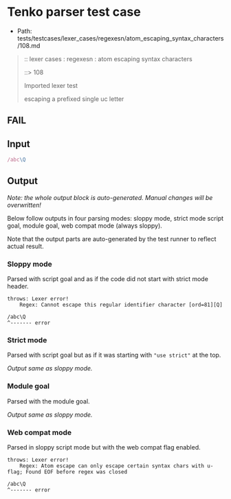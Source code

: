 # Tenko parser test case

- Path: tests/testcases/lexer_cases/regexesn/atom_escaping_syntax_characters/108.md

> :: lexer cases : regexesn : atom escaping syntax characters
>
> ::> 108
>
> Imported lexer test
>
> escaping a prefixed single uc letter

## FAIL

## Input

`````js
/abc\Q
`````

## Output

_Note: the whole output block is auto-generated. Manual changes will be overwritten!_

Below follow outputs in four parsing modes: sloppy mode, strict mode script goal, module goal, web compat mode (always sloppy).

Note that the output parts are auto-generated by the test runner to reflect actual result.

### Sloppy mode

Parsed with script goal and as if the code did not start with strict mode header.

`````
throws: Lexer error!
    Regex: Cannot escape this regular identifier character [ord=81][Q]

/abc\Q
^------- error
`````

### Strict mode

Parsed with script goal but as if it was starting with `"use strict"` at the top.

_Output same as sloppy mode._

### Module goal

Parsed with the module goal.

_Output same as sloppy mode._

### Web compat mode

Parsed in sloppy script mode but with the web compat flag enabled.

`````
throws: Lexer error!
    Regex: Atom escape can only escape certain syntax chars with u-flag; Found EOF before regex was closed

/abc\Q
^------- error
`````

